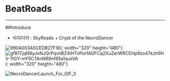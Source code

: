 # BeatRoads

---

##Introduce

- 아이디어 : SkyRoads + Crypt of the NecroDancer


![990A003A5CEDB27F16](https://github.com/YosephKim0207/BeatRoads/assets/46564046/2f5befad-c346-4f28-b41c-6cd71cbb06cc){: width="320" height="480"}   ![gfB1TjqN9yJoNJQrPqvhBZ4iHTnPorfAGFCq2XuZerWRCEHp9zo47kzh9HV-TtGY-mY5CTAnNR9nf85a1qusVA](https://github.com/YosephKim0207/BeatRoads/assets/46564046/27f6bddb-a156-48ba-8721-908eeb488191){: width="320" height="480"}

![NecroDancerLaunch_For_GIF_3](https://github.com/YosephKim0207/BeatRoads/assets/46564046/ade3e0e0-643a-4996-9faf-74c9b5028bd7)
